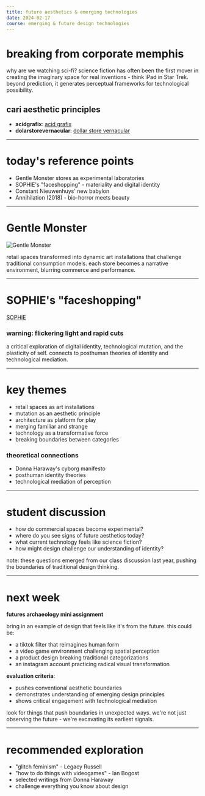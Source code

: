 ```yaml
---
title: future aesthetics & emerging technologies
date: 2024-02-17
course: emerging & future design technologies
---
```


# breaking from corporate memphis

why are we watching sci-fi? science fiction has often been the first mover in creating the imaginary space for real inventions - think iPad in Star Trek. beyond prediction, it generates perceptual frameworks for technological possibility.

## cari aesthetic principles
* **acidgrafix**: [acid grafix](https://cari.institute/aesthetics/acidgrafix)
* **dolarstorevernacular**: [dollar store vernacular](https://cari.institute/aesthetics/dollar-store-vernacular)

---

# today's reference points

* Gentle Monster stores as experimental laboratories
* SOPHIE's "faceshopping" - materiality and digital identity
* Constant Nieuwenhuys' new babylon
* Annihilation (2018) - bio-horror meets beauty

---

# Gentle Monster
![Gentle Monster](https://web-resource.gentlemonster.com/event/1716253628.jpg)

retail spaces transformed into dynamic art installations that challenge traditional consumption models. each store becomes a narrative environment, blurring commerce and performance.

---

# SOPHIE's "faceshopping"
[SOPHIE](https://youtu.be/es9-P1SOeHU?si=ue0NV2mF_VKVK0oP)
### warning: flickering light and rapid cuts

a critical exploration of digital identity, technological mutation, and the plasticity of self. connects to posthuman theories of identity and technological mediation.

---

# key themes

* retail spaces as art installations
* mutation as an aesthetic principle
* architecture as platform for play
* merging familiar and strange
* technology as a transformative force
* breaking boundaries between categories

### theoretical connections
* Donna Haraway's cyborg manifesto
* posthuman identity theories
* technological mediation of perception

---

# student discussion

* how do commercial spaces become experimental?
* where do you see signs of future aesthetics today?
* what current technology feels like science fiction?
* how might design challenge our understanding of identity?

note: these questions emerged from our class discussion last year, pushing the boundaries of traditional design thinking.

---

# next week

**futures archaeology mini assignment**

bring in an example of design that feels like it's from the future. this could be:
* a tiktok filter that reimagines human form
* a video game environment challenging spatial perception
* a product design breaking traditional categorizations
* an instagram account practicing radical visual transformation

**evaluation criteria**:
* pushes conventional aesthetic boundaries
* demonstrates understanding of emerging design principles
* shows critical engagement with technological mediation

look for things that push boundaries in unexpected ways. we're not just observing the future - we're excavating its earliest signals.

---

# recommended exploration

* "glitch feminism" - Legacy Russell
* "how to do things with videogames" - Ian Bogost
* selected writings from Donna Haraway
* challenge everything you know about design